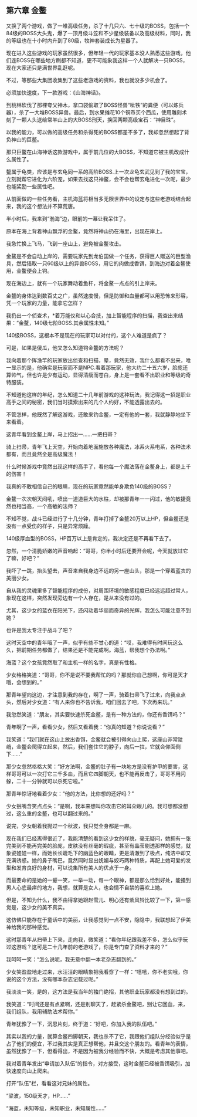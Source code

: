 ## 第六章 金鳌

又换了两个游戏，做了一堆高级任务，杀了十几只六、七十级的BOSS，包括一个84级的BOSS大头鬼，爆了一顶月级斗笠和不少星级装备以及高级材料，同时，我的等级也在十小时内升到了80级，牧神套装成长为星器了。

现在进入这些游戏的玩家虽然很多，但年轻一代的玩家基本没人熟悉这些游戏，他们连BOSS在哪些地方刷都不知道，更不可能象我这样一个人就解决一只BOSS，现在大家还只是满世界乱逛呢。

不过，等那些大集团收集到了这些老游戏的资料，我也就没多少机会了。

必须加快速度，下一款游戏：《山海神话》。

到桃林砍伐了那棵夸父神木，拿口袋偷取了BOSS怪兽“呲铁”的粪便（可以炼兵器），杀了一大堆BOSS异兽。最后，到水果摊花10个铜币买个西瓜，使用雕刻术刻了一颗人头送给常羊山上的大BOSS刑天，换回两颗高级宝石：“神目珠”。

以我的能力，可以做的高级任务和杀得死的BOSS都差不多了，我却忽然想起了背负神山的巨鳌。

那只巨鳌在山海神话这款游戏中，属于前几位的大BOSS，不知道它被主机改成什么属性了。

鳌属于龟类，应该是与玄龟同一系的高阶BOSS.上一次龙龟玄武见到了我的宝宝，立刻就帮它进化为六阶宠，如果去找这只神鳌，会不会也帮玄龟进化一次呢，最少也能奖励一些属性吧。

从前面做的一些任务看，主机海蓝将相当多无限世界中的设定与这些老游戏结合起来，我的这个想法并不算荒唐。

半小时后，我来到“渤海”边，眼前的一幕让我呆住了。

原本在海上背着神山飘浮的金鳌，竟然将神山扔在海里，出现在岸上。

我急忙换上飞马，飞到一座山上，避免被金鳌攻击。

金鳌是不会自动上岸的，需要玩家先到龙伯国做一个任务，获得巨人赠送的巨型渔具，然后猎取一只60级以上的异兽BOSS，用它的肉做成香饵，到海边对着金鳌使用，金鳌便会上钩。

现在海边上，就有一个玩家舞动着鱼杆，将金鳌一点点的引上岸来。

金鳌的身体达到数百丈之广，虽然速度慢，但是防御和血量都可以用恐怖来形容，凭一个玩家的力量，能拿它怎样？

我扔出一个侦查术，\*着万能仪和以心合技，加上智能程序的扫描，我查出来结果：“金鳌，140级七阶BOSS.其余属性未知。”

140级BOSS，这根本不是现在的玩家可以对付的，这个人难道是疯了？

可是，如果是傻瓜，他又怎么知道钩金鳌的方法呢？

我向着那个挥渔竿的玩家放出侦查和扫描，晕，竟然无效，我什么都看不出来，唯一显示的是，他确实是玩家而不是NPC.看着那玩家，他大约二十五六岁，脸庞还算帅气，但也许是少有运动，显得清瘦而苍白，身上是一套看不出职业和等级的奇特服装。

不知道他这样的年纪，怎么知道二十几年前游戏的这种玩法，我记得这一招是职业高手之间的秘密，我们当时摸索出来的几个人约好，不能透露出去的。

不管怎样，他既然了解这游戏，还敢来钓金鳌，一定有他的一套，我就静静地坐下来看着。

这青年看到金鳌上岸，马上招出一……一把扫帚？

骑上扫帚，青年飞上天空，开始向着地面施放各种魔法，冰系火系电系，各种法术都有，而且竟然全是高级魔法！

什么时候游戏中竟然出现这样的高手了，看他每一个魔法落在金鳌身上，都是上千的伤害！

我真的不敢相信自己的眼睛，现在的玩家竟然能单身欺负140级的BOSS？

金鳌一次次朝天闷吼，喷出一道道巨大的水柱，却被那青年一一闪过，他的敏捷竟然也相当高，一个高敏的法师？

不知不觉，战斗已经进行了十几分钟，青年打掉了金鳌20万以上HP，但金鳌还是没有一点受伤的样子，只是异常烦躁。

140级厚血型的BOSS，HP百万以上是肯定的，我决定还是不再看下去了。

忽然，一个清脆娇嫩的声音响起：“哥哥，你半小时后还要开会呢，今天就放过它了嘛，好吧？”

我吓了一跳，抬头望去，声音来自我身边不远的另一座山头，那是一个穿着蓝衣的美丽少女。

自从我的灵魂里多了智能程序的成份，对周围环境的敏感程度已经远远超过常人，象现在这样，突然发现旁边有一个人存在，是从来没有过的。

尤其，这少女的蓝衣在阳光下，还闪动着华丽而奇异的光辉，我怎么可能注意不到她？

也许是我太专注于战斗了吧？

这时天空中的青年哦了一声，似乎有些不甘心的道：“哎，我难得有时间玩这么久，把前期任务都做了，结果还是不能完成啊。海蓝，帮我想个办法啊。”

海蓝？这个女孩竟然取了和主机一样的名字，真是有性格。

少女格格笑道：“哥哥，你不是说不要我帮忙的吗？那就你自己想啊，你可是天才哦，会想到的。”

那青年望向这边，才注意到我的存在，啊了一声，骑着扫帚飞了过来，向我点点头，然后对少女道：“有人来你也不告诉我，咱们回去了吧，下次再来玩。”

我忽然笑道：“朋友，其实要快速杀死金鳌，是有一种方法的，你还有香饵吗？”

青年啊了一声，看看少女，然后又看着我：“你真的知道？你说说看？”

我笑道：“我们就在这山上放出香饵，金鳌就会被引得向山上爬，这座山非常陡峭，金鳌会爬得立起来，然后，我们套住它的脖子，向后一拉，它就会仰面倒下……”

那少女忽然格格大笑：“好方法啊，金鳌的肚子有一块地方是没有护甲的要害，这样哥哥可以一次打它三千多血，而且它四脚朝天，也不能再反击了，哥哥不用闪躲，二十一分钟就可以杀死它啦。”

那青年惊讶地看着少女：“他的方法，比你想的还好吗？”

少女抿嘴含笑点点头：“是啊，我本来想叫你攻击它的耳朵眼儿的。我可想都没想过，这么重的金鳌，也可以翻过来的。”

说完，少女朝着我抛过一个秋波，我只觉全身都是一麻。

现在我们已经离得很近了，我能清楚的看到这少女的样貌，毫无疑问，她拥有一张完美到不能再完美的脸庞，皮肤没有丝毫的瑕疵，甚至有晶莹剔透那样的感觉，就象瓷娃娃一样，而她长长睫毛下的幽蓝色的眼睛，更是清澈到了极点，纯洁中却又充满诱惑。她的鼻子嘴巴，竟然同时显出妩媚与姣巧两种特质，再配上她可爱的发型和发育良好的身材，可以说集所有美人的优点于一身。

而最要命的是她的一颦一笑，一举一动，每一个眼神，都是那么恰到好处，能搔到男人心底最痒的地方，我想，就算是女人，也会情不自禁的喜欢上她。

但是，不知为什么，我不由得拿她跟赵雪儿、明心还有紫风铃比较了一下，第一感觉是，这少女的美不真实。

这仿佛只能存在于童话中的美丽，让我感觉到一点不安，隐隐中，我联想起了伊美神给我的那种感觉。

这时那青年从扫帚上下来，走向我，微笑道：“看你年纪跟我差不多，怎么似乎玩过这游戏？这可是二十几年前的老游戏了，你是专门查了资料才来的？”

我呵呵一笑：“怎么说呢，我无意中翻一本老杂志翻到的。”

少女笑盈盈地走过来，水汪汪的眼睛象把我看穿了一样：“嘻嘻，你不老实哦，你说的这个方法，没有哪本杂志记载过呢。”

我淡淡一笑，是的，这方法是我当年的独门绝招，其他职业玩家都没有想到过的。

我笑道：“时间还是有点紧啊，还是别聊天了，赶紧杀金鳌吧，别让它回血，来，我们组队，我用辅助法术帮你。”

青年犹豫了一下，沉思片刻，终于道：“好吧，你加入我的队伍吧。”

其实以我的力量，就算金鳌四脚朝天，我也杀不了它，我跟他们组队分经验似乎是占了他们的便宜，不过我其实是真正想帮他，并且交这个朋友的。看青年的表情，虽然犹豫了一下，但看得出，不是因为被我分经验而不快，大概是考虑其他事吧。

我对着青年发出“申请加入队伍”的指令，对方接受，这时金鳌已经被香饵吸引，加快速度向山上爬来。

打开“队伍”栏，看看这对兄妹的属性。

“梁波，150级天才，HP……”

“海蓝，未知等级，未知职业，未知属性……”

